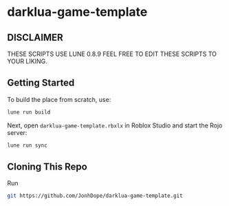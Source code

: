 # darklua-game-template

## **DISCLAIMER**
THESE SCRIPTS USE LUNE 0.8.9
FEEL FREE TO EDIT THESE SCRIPTS TO YOUR LIKING.

## Getting Started
To build the place from scratch, use:

```bash
lune run build
```

Next, open `darklua-game-template.rbxlx` in Roblox Studio and start the Rojo server:

```bash
lune run sync
```

## Cloning This Repo
Run
```bash
git https://github.com/JonhDope/darklua-game-template.git
```
